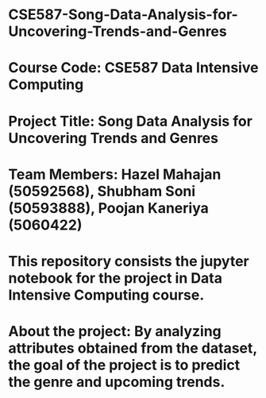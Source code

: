 # CSE587-Song-Data-Analysis-for-Uncovering-Trends-and-Genres

# Course Code: CSE587 Data Intensive Computing

# Project Title: Song Data Analysis for Uncovering Trends and Genres

# Team Members: Hazel Mahajan (50592568), Shubham Soni (50593888), Poojan Kaneriya (5060422)

# This repository consists the jupyter notebook for the project in Data Intensive Computing course.

# About the project: By analyzing attributes obtained from the dataset, the goal of the project is to predict the genre and upcoming trends.
